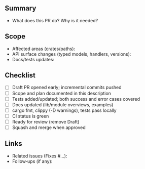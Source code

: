 ## Summary

- What does this PR do? Why is it needed?

## Scope

- Affected areas (crates/paths):
- API surface changes (typed models, handlers, versions):
- Docs/tests updates:

## Checklist

- [ ] Draft PR opened early; incremental commits pushed
- [ ] Scope and plan documented in this description
- [ ] Tests added/updated; both success and error cases covered
- [ ] Docs updated (lib/module overviews, examples)
- [ ] cargo fmt, clippy (-D warnings), tests pass locally
- [ ] CI status is green
- [ ] Ready for review (remove Draft)
- [ ] Squash and merge when approved

## Links

- Related issues (Fixes #...):
- Follow‑ups (if any):

